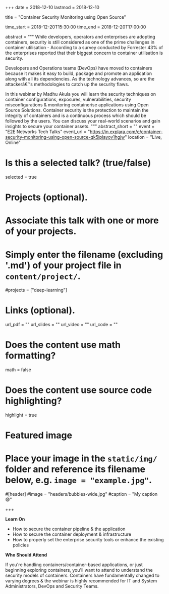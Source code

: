 +++
date = 2018-12-10
lastmod = 2018-12-10

title = "Container Security Monitoring using Open Source"

time_start = 2018-12-20T15:30:00
time_end = 2018-12-20T17:00:00

abstract = """
While developers, operators and enterprises are adopting containers, security is still considered as one of the prime challenges in container utilisation - According to a survey conducted by Forrester 43% of the enterprises reported that their biggest concern to container utilisation is security.

Developers and Operations teams (DevOps) have moved to containers because it makes it easy to build, package and promote an application along with all its dependencies. As the technology advances, so are the attackerâ€™s methodologies to catch up the security flaws.

In this webinar by Madhu Akula you will learn the security techniques on container configurations, exposures, vulnerabilities, security misconfigurations & monitoring containerise applications using Open Source Solutions. Container security is the protection to maintain the integrity of containers and is a continuous process which should be followed by the users.  You can discuss your real-world scenarios and gain insights to secure your container assets.
"""
abstract_short = ""
event = "E2E Networks Tech Talks"
event_url = "https://in.explara.com/e/container-security-monitoring-using-open-source-qk5iplayov1hgjw"
location = "Live, Online"

# Is this a selected talk? (true/false)
selected = true

# Projects (optional).
#   Associate this talk with one or more of your projects.
#   Simply enter the filename (excluding '.md') of your project file in `content/project/`.
#projects = ["deep-learning"]

# Links (optional).
url_pdf = ""
url_slides = ""
url_video = ""
url_code = ""

# Does the content use math formatting?
math = false

# Does the content use source code highlighting?
highlight = true

# Featured image
# Place your image in the `static/img/` folder and reference its filename below, e.g. `image = "example.jpg"`.

#[header]
#image = "headers/bubbles-wide.jpg"
#caption = "My caption :smile:"

+++

**Learn On**

* How to secure the container pipeline & the application
* How to secure the container deployment & infrastructure
* How to properly set the enterprise security tools or enhance the existing policies

**Who Should Attend**

If you're handling containers/container-based applications, or just beginning exploring containers, you'll want to attend to understand the security models of containers. Containers have fundamentally changed to varying degrees & the webinar is highly recommended for IT and System Administrators, DevOps and Security Teams.